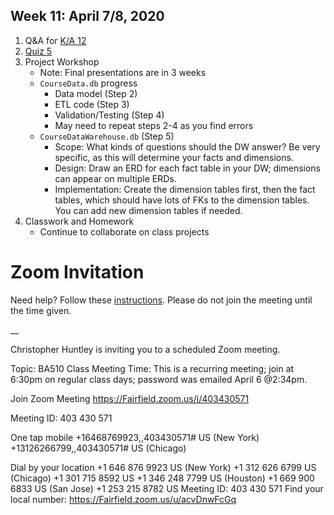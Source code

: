 ## Week 11: April 7/8, 2020

1. Q&A for [K/A 12](../Slides/L10_Data_Warehousing_and_Business_Intelligence.pdf)
2. [Quiz 5](https://docs.google.com/forms/d/e/1FAIpQLSenx9GjBHfxW1t4wQxLq7nnUV3IICB34VhJHIoJX6FUSbauGw/viewform?usp=sf_link)
3. Project Workshop 
    * Note: Final presentations are in 3 weeks
    * `CourseData.db` progress
        * Data model (Step 2)
        * ETL code (Step 3)
        * Validation/Testing (Step 4)
        * May need to repeat steps 2-4 as you find errors
    * `CourseDataWarehouse.db` (Step 5)
        * Scope: What kinds of questions should the DW answer? Be very specific, as this will determine your facts and dimensions.
        * Design: Draw an ERD for each fact table in your DW; dimensions can appear on multiple ERDs.
        * Implementation: Create the dimension tables first, then the fact tables, which should have lots of FKs to the dimension tables. You can add new dimension tables if needed.  
4. Classwork and Homework
    * Continue to collaborate on class projects

# Zoom Invitation
Need help? Follow these [instructions](https://quip.com/rULNAVPjKQlj).
Please do not join the meeting until the time given. 

__

Christopher Huntley is inviting you to a scheduled Zoom meeting.

Topic: BA510 Class Meeting
Time: This is a recurring meeting; join at 6:30pm on regular class days; password was emailed April 6 @2:34pm.

Join Zoom Meeting
https://Fairfield.zoom.us/j/403430571

Meeting ID: 403 430 571

One tap mobile
+16468769923,,403430571# US (New York)
+13126266799,,403430571# US (Chicago)

Dial by your location
        +1 646 876 9923 US (New York)
        +1 312 626 6799 US (Chicago)
        +1 301 715 8592 US
        +1 346 248 7799 US (Houston)
        +1 669 900 6833 US (San Jose)
        +1 253 215 8782 US
Meeting ID: 403 430 571
Find your local number: https://Fairfield.zoom.us/u/acvDnwFcGq



